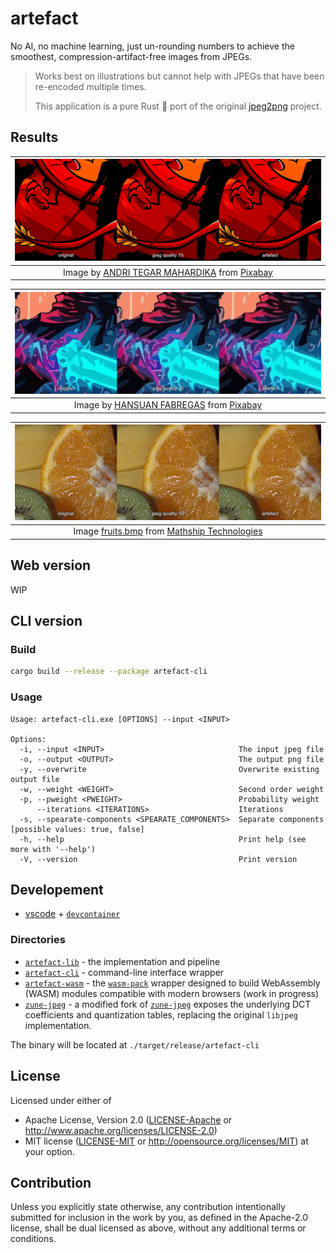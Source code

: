 # artefact

No AI, no machine learning, just un-rounding numbers to achieve the smoothest, compression-artifact-free images from JPEGs.

> Works best on illustrations but cannot help with JPEGs that have been re-encoded multiple times.
>
> This application is a pure Rust 🦀 port of the original [jpeg2png](https://github.com/ThioJoe/jpeg2png/) project.

## Results

|![](assets/01.png)|
|:---:|
|Image by [ANDRI TEGAR MAHARDIKA](https://pixabay.com/users/andsproject-26081561/) from [Pixabay](https://pixabay.com/)|

|![](assets/02.png)|
|:---:|
|Image by [HANSUAN FABREGAS](https://pixabay.com/users/hansuan_fabregas-2902307/) from [Pixabay](https://pixabay.com/)|

|![](assets/03.png)|
|:---:|
|Image [fruits.bmp](https://www.hlevkin.com/hlevkin/TestImages/fruits.bmp) from <a href="https://www.hlevkin.com/hlevkin/06testimages.htm">Mathship Technologies</a>|

## Web version
WIP

## CLI version

### Build
```bash
cargo build --release --package artefact-cli
```

### Usage
```
Usage: artefact-cli.exe [OPTIONS] --input <INPUT>

Options:
  -i, --input <INPUT>                              The input jpeg file
  -o, --output <OUTPUT>                            The output png file
  -y, --overwrite                                  Overwrite existing output file
  -w, --weight <WEIGHT>                            Second order weight
  -p, --pweight <PWEIGHT>                          Probability weight
      --iterations <ITERATIONS>                    Iterations
  -s, --spearate-components <SPEARATE_COMPONENTS>  Separate components [possible values: true, false]
  -h, --help                                       Print help (see more with '--help')
  -V, --version                                    Print version
```

## Developement
- [vscode](https://code.visualstudio.com/) + [`devcontainer`](https://marketplace.visualstudio.com/items?itemName=ms-vscode-remote.remote-containers)

### Directories
- [`artefact-lib`](./artefact-lib/) - the implementation and pipeline
- [`artefact-cli`](./artefact-cli/) - command-line interface wrapper
- [`artefact-wasm`](./artefact-wasm/) - the [`wasm-pack`](https://github.com/rustwasm/wasm-pack) wrapper designed to build WebAssembly (WASM) modules compatible with modern browsers (work in progress)
- [`zune-jpeg`](./zune-jpeg/) - a modified fork of [`zune-jpeg`](https://github.com/etemesi254/zune-image/tree/dev/crates/zune-jpeg) exposes the underlying DCT coefficients and quantization tables, replacing the original `libjpeg` implementation.

The binary will be located at `./target/release/artefact-cli`

## License
Licensed under either of

- Apache License, Version 2.0 ([LICENSE-Apache](./LICENSE-Apache) or http://www.apache.org/licenses/LICENSE-2.0)
- MIT license ([LICENSE-MIT](./LICENSE-MIT) or http://opensource.org/licenses/MIT)
at your option.

## Contribution
Unless you explicitly state otherwise, any contribution intentionally submitted for inclusion in the work by you, as defined in the Apache-2.0 license, shall be dual licensed as above, without any additional terms or conditions.